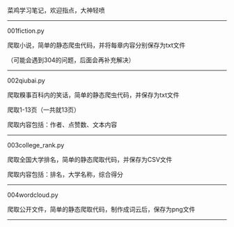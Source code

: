 菜鸡学习笔记，欢迎指点，大神轻喷

----------------------------------------------------------



001fiction.py

爬取小说，简单的静态爬虫代码，并将每章内容分别保存为txt文件

（可能会遇到304的问题，后面会再补充解决）

----------------------------------------------------------

002qiubai.py

爬取糗事百科内的笑话，简单的静态爬虫代码，并保存为txt文件

爬取1-13页（一共就13页）

爬取内容包括：作者、点赞数、文本内容

----------------------------------------------------------

003college_rank.py

爬取全国大学排名，简单的静态爬取代码，并保存为CSV文件

爬取内容包括：排名，大学名称，综合得分

----------------------------------------------------------

004wordcloud.py

爬取公开文件，简单的静态爬取代码，制作成词云后，保存为png文件

----------------------------------------------------------
